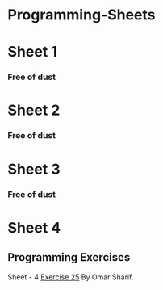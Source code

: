# Programming-Sheets

# Sheet 1
###  Free of dust

# Sheet 2
###  Free of dust

# Sheet 3
###  Free of dust

# Sheet 4
## Programming Exercises
<p class='util--hide'>Sheet - 4 <a href='https://github.com/th3blackscare/Programming-Sheets/tree/master/Sheet4/src/ex25'>Exercise 25</a> By Omar Sharif.</p>
